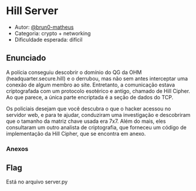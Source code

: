# Hill Server

* Autor: [@brun0-matheus](https://github.com/brun0-matheus)
* Categoria: crypto + networking
* Dificuldade esperada: difícil

## Enunciado

A polícia conseguiu descobrir o domínio do QG da OHM (headquarter.secure.hill) e o derrubou, mas não sem antes interceptar uma conexão de algum membro ao site. Entretanto, a comunicação estava criptografada com um protocolo esotérico e antigo, chamado de Hill Cipher. Ao que parece, a única parte encriptada é a seção de dados do TCP.

Os policiais desejam que você descubra o que o hacker acessou no servidor web, e para te ajudar, conduziram uma investigação e descobriram que o tamanho da matriz chave usada era 7x7. Além do mais, eles consultaram um outro analista de criptografia, que forneceu um código de implementação da Hill Cipher, que se encontra em anexo.

### Anexos


## Flag

Está no arquivo server.py

